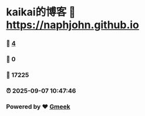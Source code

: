 # kaikai的博客 :link: https://naphjohn.github.io 
### :page_facing_up: [4](https://naphjohn.github.io/tag.html) 
### :speech_balloon: 0 
### :hibiscus: 17225 
### :alarm_clock: 2025-09-07 10:47:46 
### Powered by :heart: [Gmeek](https://github.com/Meekdai/Gmeek)
